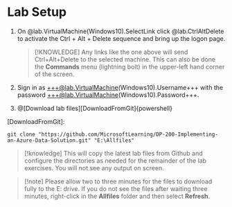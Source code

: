 # Lab Setup

1. On @lab.VirtualMachine(Windows10).SelectLink click @lab.CtrlAltDelete to activate the Ctrl + Alt + Delete sequence and bring up the logon page.

    >[!KNOWLEDGE] Any links like the one above will send Ctrl+Alt+Delete to the selected machine. This can also be done the **Commands** menu (lightning bolt) in the upper-left hand corner of the screen.

1. Sign in as +++@lab.VirtualMachine(Windows10).Username+++ with the password +++@lab.VirtualMachine(Windows10).Password+++.

1. @[Download lab files][DownloadFromGit]{powershell}


[DownloadFromGit]:

```
git clone "https://github.com/MicrosoftLearning/DP-200-Implementing-an-Azure-Data-Solution.git" "E:\Allfiles" 
```

> [!knowledge] This will copy the latest lab files from Github and configure the directories as needed for the remainder of the lab exercises. You will not see any output on screen.

>[!note] Please allow two to three minutes for the files to download fully to the E: drive. If you do not see the files after waiting three minutes,  right-click in the **Allfiles** folder and then select **Refresh**. 
